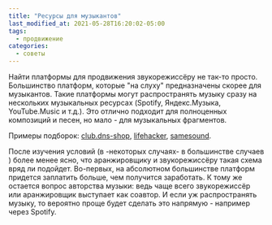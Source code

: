 ```yaml
---
title: "Ресурсы для музыкантов"
last_modified_at: 2021-05-28T16:20:02-05:00
tags:
  - продвижение
categories:
  - советы
---
```


Найти платформы для продвижения звукорежиссёру не так-то просто. Большинство платформ, которые "на слуху" предназначены скорее для музыкантов. Такие платформы могут распространять музыку сразу на нескольких музыкальных ресурсах (Spotify, Яндекс.Музыка, YouTube.Music и т.д.). Это отлично подходит для полноценных композиций и песен, но мало - для музыкальных фрагментов.

Примеры подборок: [club.dns-shop](https://club.dns-shop.ru/blog/t-169-drugaya-audiotehnika/31916-gde-vyikladyivat-svou-muzyiku-servisyi-dlya-muzyikantov-kotoryie-pom/), [lifehacker](https://lifehacker.ru/7-streaming-services/), [samesound](https://samesound.ru/pr/107936-music-distributor-services-review).

После изучения условий (в -некоторых случаях- в большинстве случаев ) более менее ясно, что аранжировщику и звукорежиссёру такая схема вряд ли подойдет. Во-первых, на абсолютном большинстве платформ придется заплатить больше, чем получится заработать. К тому же остается вопрос авторства музыки: ведь чаще всего звукорежиссёр или аранжировщик  выступает как соавтор. И если уж распространять музыку, то вероятно проще будет сделать это напрямую - например через Spotify.



